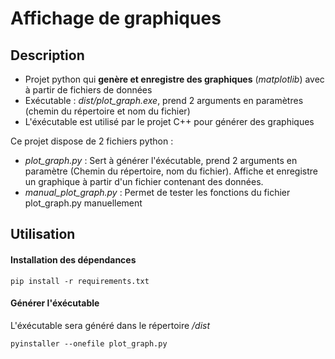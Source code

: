 # Affichage de graphiques


## Description
- Projet python qui **genère et enregistre des graphiques** (*matplotlib*) avec à partir de fichiers de données
- Exécutable : *dist/plot_graph.exe*, prend 2 arguments en paramètres (chemin du répertoire et nom du fichier) 
- L'éxécutable est utilisé par le projet C++ pour générer des graphiques

Ce projet dispose de 2 fichiers python :
- *plot_graph.py* : Sert à générer l'éxécutable, prend 2 arguments en paramètre 
    (Chemin du répertoire, nom du fichier). Affiche et enregistre  un graphique 
    à partir d'un fichier contenant des données.  
- *manual_plot_graph.py* : Permet de tester les fonctions du fichier plot_graph.py
    manuellement

## Utilisation

#### Installation des dépendances
    pip install -r requirements.txt

#### Générer l'éxécutable
L'éxécutable sera généré dans le répertoire */dist*
    
    pyinstaller --onefile plot_graph.py